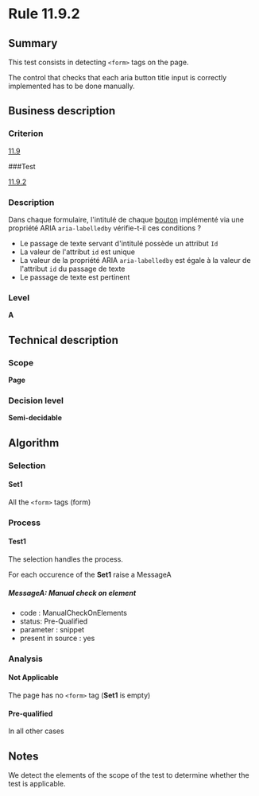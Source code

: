 # Rule 11.9.2

## Summary

This test consists in detecting `<form>` tags on the page.

The control that checks that each aria button title input is correctly implemented has to be done manually.

## Business description

### Criterion

[11.9](http://references.modernisation.gouv.fr/referentiel-technique-0#crit-11-9)

###Test

[11.9.2](http://references.modernisation.gouv.fr/referentiel-technique-0#test-11-9-2)

### Description

Dans chaque formulaire, l'intitul&eacute; de chaque <a href="http://references.modernisation.gouv.fr/referentiel-technique-0#mBtnForm">bouton</a> impl&eacute;ment&eacute; via une propri&eacute;t&eacute; ARIA `aria-labelledby` v&eacute;rifie-t-il ces conditions ? 
 
 * Le passage de texte servant d'intitul&eacute; poss&egrave;de un attribut `Id` 
 * La valeur de l'attribut `id` est unique 
 * La valeur de la propri&eacute;t&eacute; ARIA `aria-labelledby` est &eacute;gale &agrave; la valeur de l'attribut `id` du passage de texte 
 * Le passage de texte est pertinent 


### Level

**A**

## Technical description

### Scope

**Page**

### Decision level

**Semi-decidable**

## Algorithm

### Selection

#### Set1

All the `<form>` tags (form)

### Process

#### Test1

The selection handles the process.

For each occurence of the **Set1** raise a MessageA

##### MessageA: Manual check on element

-   code : ManualCheckOnElements
-   status: Pre-Qualified
-   parameter : snippet
-   present in source : yes

### Analysis

#### Not Applicable

The page has no `<form>` tag (**Set1** is empty)

#### Pre-qualified

In all other cases

## Notes

We detect the elements of the scope of the test to determine whether the
test is applicable.

